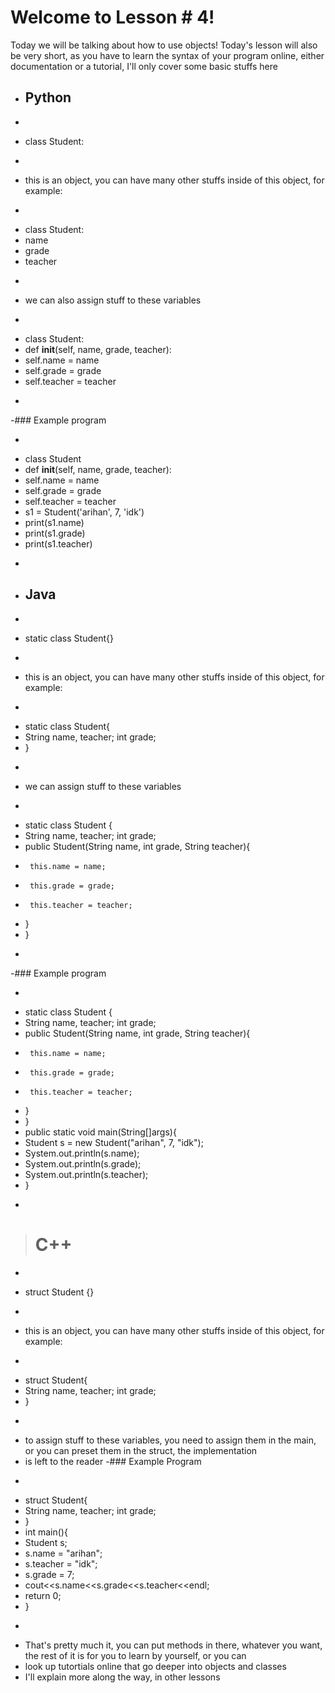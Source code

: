 # Welcome to Lesson # 4!
Today we will be talking about how to use objects! Today's lesson will also be very short, as you have to learn the syntax of your program online, either documentation or a tutorial, I'll only cover some basic stuffs here

- ## Python
- ```python 
- class Student:
- ```
- this is an object, you can have many other stuffs inside of this object, for example:
- ``` python
- class Student:
-  name 
-  grade 
-  teacher
- ```
- we can also assign stuff to these variables 
- ``` python
- class Student:
-  def __init__(self, name, grade, teacher):
-    self.name = name
-    self.grade = grade
-    self.teacher = teacher
- ```
-### Example program
- ```python
- class Student
-  def __init__(self, name, grade, teacher):
-    self.name = name
-    self.grade = grade
-    self.teacher = teacher
- s1 = Student('arihan', 7, 'idk')
- print(s1.name)
- print(s1.grade)
- print(s1.teacher)
- ```

- ## Java
- ``` java
- static class Student{}
- ```
- this is an object, you can have many other stuffs inside of this object, for example:
- ``` java
- static class Student{
-  String name, teacher; int grade;
- }
- ```
- we can assign stuff to these variables
- ``` java
- static class Student {
-    String name, teacher; int grade;
-    public Student(String name, int grade, String teacher){
-      this.name = name;
-      this.grade = grade;
-      this.teacher = teacher;
-    }
- }
- ```
-### Example program
- ``` java
- static class Student {
-    String name, teacher; int grade;
-    public Student(String name, int grade, String teacher){
-      this.name = name;
-      this.grade = grade;
-      this.teacher = teacher;
-    }
- }
- public static void main(String[]args){
-   Student s = new Student("arihan", 7, "idk");
-   System.out.println(s.name);
-   System.out.println(s.grade);
-   System.out.println(s.teacher);
- }
- ```
> # C++
- ``` cpp
- struct Student {}
- ```
- this is an object, you can have many other stuffs inside of this object, for example:
- ``` cpp
- struct Student{
-   String name, teacher; int grade;
- }
- ```
- to assign stuff to these variables, you need to assign them in the main, or you can preset them in the struct, the implementation   
- is left to the reader
-### Example Program
- ``` cpp
- struct Student{
-    String name, teacher; int grade;
- }
- int main(){
-    Student s;
-    s.name = "arihan";
-    s.teacher = "idk";
-    s.grade = 7;
-    cout<<s.name<<s.grade<<s.teacher<<endl;
-    return 0;
- }
- ```
- That's pretty much it, you can put methods in there, whatever you want, the rest of it is for you to learn by yourself, or you can   
- look up tutortials online that go deeper into objects and classes    
- I'll explain more along the way, in other lessons
